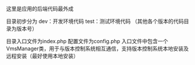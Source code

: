 这里是应用的后端代码最外成

目录初步分为
    dev：开发环境代码
    test：测试环境代码
    （其他各个版本的代码目录为版本号）

目录入口文件为index.php
配置文件为config.php
入口文件中包含一个VmsManager类，用于与版本控制系统相互通信，支持版本控制系统本地安装及远程安装（最好使用本地安装）

